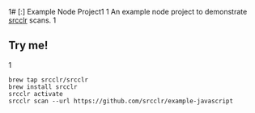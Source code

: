 1# [:] Example Node Project1
1
An example node project to demonstrate [srcclr](https://www.srcclr.com) scans.
1
## Try me!
1
```
brew tap srcclr/srcclr
brew install srcclr
srcclr activate
srcclr scan --url https://github.com/srcclr/example-javascript
```
